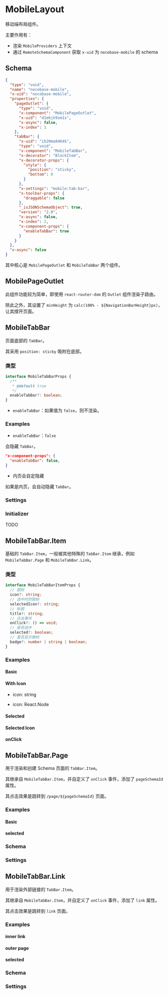 
# MobileLayout

移动端布局组件。

主要作用有：

- 渲染 `MobileProviders` 上下文
- 通过 `RemoteSchemaComponent` 获取 `x-uid` 为 `nocobase-mobile` 的 schema

## Schema

```json
{
  "type": "void",
  "name": "nocobase-mobile",
  "x-uid": "nocobase-mobile",
  "properties": {
    "pageOutlet": {
      "type": "void",
      "x-component": "MobilePageOutlet",
      "x-uid": "d1e6jk9sm1s",
      "x-async": false,
      "x-index": 1
    },
    "tabBar": {
      "x-uid": "ib20ma8464k",
      "type": "void",
      "x-component": "MobileTabBar",
      "x-decorator": "BlockItem",
      "x-decorator-props": {
        "style": {
          "position": "sticky",
          "bottom": 0
        }
      },
      "x-settings": "mobile:tab-bar",
      "x-toolbar-props": {
        "draggable": false
      },
      "_isJSONSchemaObject": true,
      "version": "2.0",
      "x-async": false,
      "x-index": 2,
      "x-component-props": {
        "enableTabBar": true
      }
    }
  },
  "x-async": false
}
```

其中核心是 `MobilePageOutlet` 和 `MobileTabBar` 两个组件。


## MobilePageOutlet

此组件功能较为简单，即使用 `react-router-dom` 的 `Outlet` 组件渲染子路由。

除此之外，其设置了 `minHeight` 为 `calc(100% - ${NavigationBarHeight}px)`，让其撑开页面。

## MobileTabBar

页面底部的 `TabBar`。

其采用 `position: sticky` 吸附在底部。

<code src="../demos/MobileTabBar-basic.tsx"></code>

### 类型

```ts
interface MobileTabBarProps {
  /**
   * @default true
   */
  enableTabBar?: boolean;
}
```

- `enableTabBar`：如果值为 `false`，则不渲染。

### Examples

- `enableTabBar`：`false`

会隐藏 `TabBar`。

```json
"x-component-props": {
  "enableTabBar": false,
}
```

<code src="../demos/MobileTabBar-false.tsx"></code>

- 内页会自定隐藏

如果是内页，会自动隐藏 `TabBar`。

<code src="../demos/MobileTabBar-inner-page.tsx"></code>

### Settings

<code src="../demos/MobileTabBar-settings.tsx"></code>

### Initializer

TODO

<!-- <code src="../demos/MobileTabBar-initializer.tsx"></code> -->

## MobileTabBar.Item

基础的 `TabBar.Item`，一般被其他特殊的 `TabBar.Item` 继承，例如 `MobileTabBar.Page` 和 `MobileTabBar.Link`。


### 类型

```ts
interface MobileTabBarItemProps {
  // 图标
  icon?: string;
  // 选中时的图标
  selectedIcon?: string;
  // 标题
  title?: string;
  // 点击事件
  onClick?: () => void;
  // 是否选中
  selected?: boolean;
  // 是否显示徽标
  badge?: number | string | boolean;
}
```

### Examples

#### Basic

<code src="../demos/MobileTabBar.Item-basic.tsx"></code>

#### With Icon

- icon: string

<code src="../demos/MobileTabBar.Item-with-icon.tsx"></code>

- icon: React.Node

<code src="../demos/MobileTabBar.Item-with-icon-node.tsx"></code>

#### Selected

<code src="../demos/MobileTabBar.Item-selected.tsx"></code>

#### Selected Icon

<code src="../demos/MobileTabBar.Item-selected-icon.tsx"></code>

#### onClick

<code src="../demos/MobileTabBar.Item-on-click.tsx"></code>

## MobileTabBar.Page

用于渲染和创建 Schema 页面的 `TabBar.Item`。

其继承自 `MobileTabBar.Item`，并自定义了 `onClick` 事件，添加了 `pageSchemaId` 属性。

其点击效果是跳转到 `/page/${pageSchemaId}` 页面。

### Examples

#### Basic

<code src="../demos/MobileTabBar.Page-basic.tsx"></code>

#### selected

<code src="../demos/MobileTabBar.Page-selected.tsx"></code>

### Schema

<code src="../demos/MobileTabBar.Page-schema.tsx"></code>

### Settings

<code src="../demos/MobileTabBar.Page-settings.tsx"></code>


## MobileTabBar.Link

用于渲染外部链接的 `TabBar.Item`。

其继承自 `MobileTabBar.Item`，并自定义了 `onClick` 事件，添加了 `link` 属性。

其点击效果是跳转到 `link` 页面。

### Examples

#### inner link

<code src="../demos/MobileTabBar.Link-inner.tsx"></code>

#### outer page

<code src="../demos/MobileTabBar.Link-outer.tsx"></code>

#### selected

<code src="../demos/MobileTabBar.Link-selected.tsx"></code>

### Schema

<code src="../demos/MobileTabBar.Link-schema.tsx"></code>

### Settings

<code src="../demos/MobileTabBar.Link-settings.tsx"></code>
